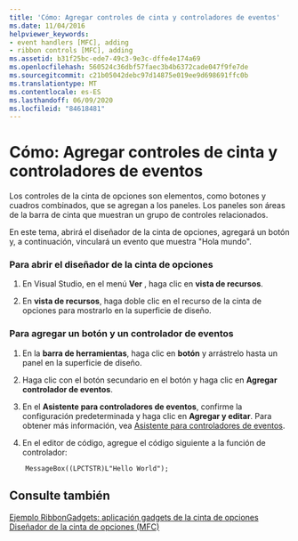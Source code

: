 ```yaml
---
title: 'Cómo: Agregar controles de cinta y controladores de eventos'
ms.date: 11/04/2016
helpviewer_keywords:
- event handlers [MFC], adding
- ribbon controls [MFC], adding
ms.assetid: b31f25bc-ede7-49c3-9e3c-dffe4e174a69
ms.openlocfilehash: 560524c36dbf57faec3b4b6372cade047f9fe7de
ms.sourcegitcommit: c21b05042debc97d14875e019ee9d698691ffc0b
ms.translationtype: MT
ms.contentlocale: es-ES
ms.lasthandoff: 06/09/2020
ms.locfileid: "84618481"
---
```

# <a name="how-to-add-ribbon-controls-and-event-handlers"></a>Cómo: Agregar controles de cinta y controladores de eventos

Los controles de la cinta de opciones son elementos, como botones y cuadros combinados, que se agregan a los paneles. Los paneles son áreas de la barra de cinta que muestran un grupo de controles relacionados.

En este tema, abrirá el diseñador de la cinta de opciones, agregará un botón y, a continuación, vinculará un evento que muestra "Hola mundo".

### <a name="to-open-the-ribbon-designer"></a>Para abrir el diseñador de la cinta de opciones

1. En Visual Studio, en el menú **Ver** , haga clic en **vista de recursos**.

1. En **vista de recursos**, haga doble clic en el recurso de la cinta de opciones para mostrarlo en la superficie de diseño.

### <a name="to-add-a-button-and-an-event-handler"></a>Para agregar un botón y un controlador de eventos

1. En la **barra de herramientas**, haga clic en **botón** y arrástrelo hasta un panel en la superficie de diseño.

1. Haga clic con el botón secundario en el botón y haga clic en **Agregar controlador de eventos**.

1. En el **Asistente para controladores de eventos**, confirme la configuración predeterminada y haga clic en **Agregar y editar**. Para obtener más información, vea [Asistente para controladores de eventos](../ide/event-handler-wizard.md).

1. En el editor de código, agregue el código siguiente a la función de controlador:

```
    MessageBox((LPCTSTR)L"Hello World");
```

## <a name="see-also"></a>Consulte también

[Ejemplo RibbonGadgets: aplicación gadgets de la cinta de opciones](../overview/visual-cpp-samples.md)<br/>
[Diseñador de la cinta de opciones (MFC)](ribbon-designer-mfc.md)
